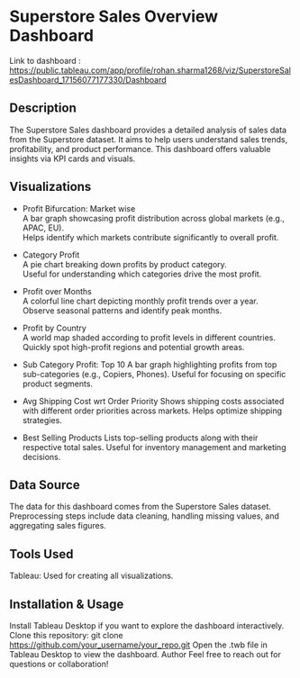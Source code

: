 # Superstore Sales Overview Dashboard

Link to dashboard : https://public.tableau.com/app/profile/rohan.sharma1268/viz/SuperstoreSalesDashboard_17156077177330/Dashboard

## Description
The Superstore Sales dashboard provides a detailed analysis of sales data from the Superstore dataset. It aims to help users understand sales trends, profitability, and product performance. This dashboard offers valuable insights via KPI cards and visuals.

## Visualizations
* Profit Bifurcation: Market wise  
A bar graph showcasing profit distribution across global markets (e.g., APAC, EU).  
Helps identify which markets contribute significantly to overall profit.  

* Category Profit  
A pie chart breaking down profits by product category.  
Useful for understanding which categories drive the most profit.

* Profit over Months  
A colorful line chart depicting monthly profit trends over a year.  
Observe seasonal patterns and identify peak months.  

* Profit by Country  
A world map shaded according to profit levels in different countries.
Quickly spot high-profit regions and potential growth areas.

* Sub Category Profit: Top 10
A bar graph highlighting profits from top sub-categories (e.g., Copiers, Phones).
Useful for focusing on specific product segments.

* Avg Shipping Cost wrt Order Priority
Shows shipping costs associated with different order priorities across markets.
Helps optimize shipping strategies.

* Best Selling Products
Lists top-selling products along with their respective total sales.
Useful for inventory management and marketing decisions.

## Data Source
The data for this dashboard comes from the Superstore Sales dataset.  
Preprocessing steps include data cleaning, handling missing values, and aggregating sales figures.

## Tools Used
Tableau: Used for creating all visualizations.

## Installation & Usage
Install Tableau Desktop if you want to explore the dashboard interactively.
Clone this repository:
git clone https://github.com/your_username/your_repo.git
Open the .twb file in Tableau Desktop to view the dashboard.
Author
Feel free to reach out for questions or collaboration!
